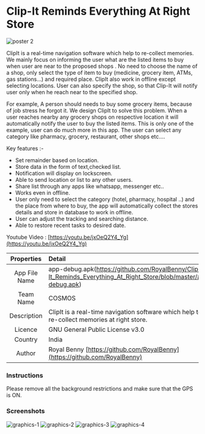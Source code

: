 # Clip-It Reminds Everything At Right Store
![poster 2](https://user-images.githubusercontent.com/45265641/49264335-d82c5300-f473-11e8-877a-24041f2e5192.png)
 
ClipIt is a real-time navigation software which help to re-collect memories. We mainly focus on informing the user what are the listed items to buy when user are near to the proposed  shops . No need to choose the name of a shop, only select the type of item to buy (medicine, grocery item, ATMs, gas stations...)  and required place. ClipIt also work in offline except selecting locations. User can also specify the shop, so that Clip-It will notify user only when he reach near to the specified shop. 

For example,
        A person should needs to buy some grocery items, because of job stress he forgot it. We design ClipIt to solve this problem. When a user reaches nearby any grocery shops on respective location it will automatically notify the user to buy the listed items. This is only one of the example, user can do much more in this app. The user can select any category like pharmacy, grocery, restaurant, other shops etc....

   Key features :-
*    Set remainder based on location.
*    Store data in the form of text,checked list.
*    Notification will display on lockscreen.
*    Able to send location or list to any other users.
*    Share list through any apps like whatsapp, messenger etc..
*    Works even in offline.
*    User only need to select the category (hotel, pharmacy, hospital ..) and the place from where to buy, the app will automatically collect the stores details and store in database to work in offline.
*    User can adjust the tracking and searching distance.
*    Able to restore recent tasks to desired date.


Youtube Video : [https://youtu.be/jxOeQ2Y4_Yg](https://youtu.be/jxOeQ2Y4_Yg)

|Properties|Detail|
|:--------:|:--------|
|App File Name|app-debug.apk(https://github.com/RoyalBenny/Clip-It_Reminds_Everything_At_Right_Store/blob/master/app-debug.apk)|
|Team Name|COSMOS|
|Description|ClipIt is a real-time navigation software which help to re-collect memories at right store.|
|Licence|GNU General Public License v3.0|
|Country|India|
|Author|Royal Benny [https://github.com/RoyalBenny](https://github.com/RoyalBenny)|


### Instructions

  Please remove all the background restrictions and make sure that the GPS is ON.


### Screenshots


![graphics-1](https://user-images.githubusercontent.com/45265641/49265724-53443800-f479-11e8-92f7-b69d53f0c3b9.jpg)
![graphics-2](https://user-images.githubusercontent.com/45265641/49265732-5dfecd00-f479-11e8-897b-5b81f8cd2a0e.jpg)
![graphics-3](https://user-images.githubusercontent.com/45265641/49265739-622aea80-f479-11e8-91cf-01787055021a.jpg)
![graphics-4](https://user-images.githubusercontent.com/45265641/49265743-66ef9e80-f479-11e8-8569-61c5fda4bf0f.jpg)

